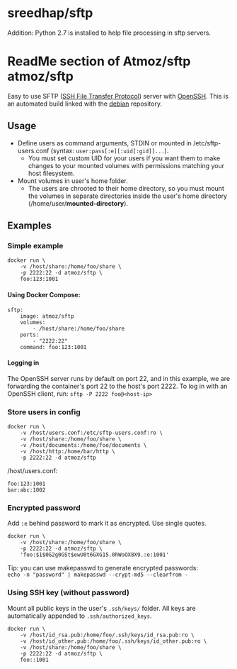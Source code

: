 sreedhap/sftp
=============
Addition: Python 2.7 is installed to help file processing in sftp servers.

ReadMe section of Atmoz/sftp
atmoz/sftp
==========

Easy to use SFTP ([SSH File Transfer Protocol](https://en.wikipedia.org/wiki/SSH_File_Transfer_Protocol)) server with [OpenSSH](https://en.wikipedia.org/wiki/OpenSSH). This is an automated build linked with the [debian](https://hub.docker.com/_/debian/) repository.

Usage
-----

- Define users as command arguments, STDIN or mounted in /etc/sftp-users.conf
  (syntax: `user:pass[:e][:uid[:gid]]...`).
  - You must set custom UID for your users if you want them to make changes to
    your mounted volumes with permissions matching your host filesystem.
- Mount volumes in user's home folder.
  - The users are chrooted to their home directory, so you must mount the
    volumes in separate directories inside the user's home directory
    (/home/user/**mounted-directory**).

Examples
--------

### Simple example

```
docker run \
    -v /host/share:/home/foo/share \
    -p 2222:22 -d atmoz/sftp \
    foo:123:1001
```

#### Using Docker Compose:

```
sftp:
    image: atmoz/sftp
    volumes:
        - /host/share:/home/foo/share
    ports:
        - "2222:22"
    command: foo:123:1001
```

#### Logging in

The OpenSSH server runs by default on port 22, and in this example, we are
forwarding the container's port 22 to the host's port 2222. To log in with an
OpenSSH client, run: `sftp -P 2222 foo@<host-ip>`

### Store users in config

```
docker run \
    -v /host/users.conf:/etc/sftp-users.conf:ro \
    -v /host/share:/home/foo/share \
    -v /host/documents:/home/foo/documents \
    -v /host/http:/home/bar/http \
    -p 2222:22 -d atmoz/sftp
```

/host/users.conf:

```
foo:123:1001
bar:abc:1002
```

### Encrypted password

Add `:e` behind password to mark it as encrypted. Use single quotes.

```
docker run \
    -v /host/share:/home/foo/share \
    -p 2222:22 -d atmoz/sftp \
    'foo:$1$0G2g0GSt$ewU0t6GXG15.0hWoOX8X9.:e:1001'
```

Tip: you can use makepasswd to generate encrypted passwords:  
`echo -n "password" | makepasswd --crypt-md5 --clearfrom -`

### Using SSH key (without password)

Mount all public keys in the user's `.ssh/keys/` folder. All keys are automatically
appended to `.ssh/authorized_keys`.

```
docker run \
    -v /host/id_rsa.pub:/home/foo/.ssh/keys/id_rsa.pub:ro \
    -v /host/id_other.pub:/home/foo/.ssh/keys/id_other.pub:ro \
    -v /host/share:/home/foo/share \
    -p 2222:22 -d atmoz/sftp \
    foo::1001
```
